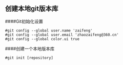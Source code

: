 ## 创建本地git版本库

####Git初始化设置
```
#git config --global user.name 'zaifeng'
#git config --global user.email 'zhaozaifeng@360.cn'
#git config --global color.ui true
```

####创建一个本地版本库
```
#git init [repository]
```
